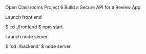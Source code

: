 Open Classrooms Project 6
Build a Secure API for a Review App

Launch front end

$ cd ./frontend
$ npm start


Launch node server

$ 'cd ./backend'
$ node server
